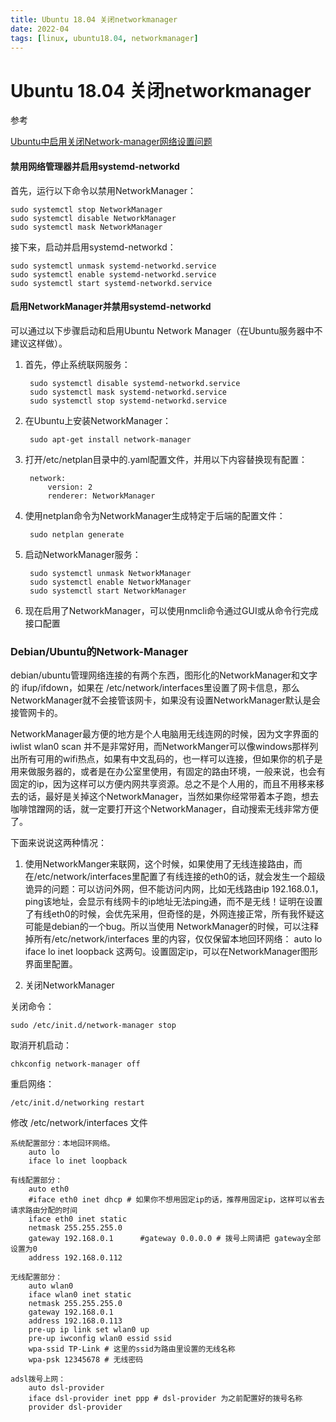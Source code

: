 ```yaml
---
title: Ubuntu 18.04 关闭networkmanager
date: 2022-04
tags: [linux, ubuntu18.04, networkmanager]
---
```


# Ubuntu 18.04 关闭networkmanager
参考

[Ubuntu中启用关闭Network-manager网络设置问题](https://blog.csdn.net/anhuidelinger/article/details/17584299)


#### 禁用网络管理器并启用systemd-networkd
首先，运行以下命令以禁用NetworkManager：

    sudo systemctl stop NetworkManager
    sudo systemctl disable NetworkManager
    sudo systemctl mask NetworkManager

接下来，启动并启用systemd-networkd：

    sudo systemctl unmask systemd-networkd.service
    sudo systemctl enable systemd-networkd.service
    sudo systemctl start systemd-networkd.service


#### 启用NetworkManager并禁用systemd-networkd
可以通过以下步骤启动和启用Ubuntu Network Manager（在Ubuntu服务器中不建议这样做）。

1. 首先，停止系统联网服务：

        sudo systemctl disable systemd-networkd.service
        sudo systemctl mask systemd-networkd.service
        sudo systemctl stop systemd-networkd.service

2. 在Ubuntu上安装NetworkManager：
    
        sudo apt-get install network-manager

3. 打开/etc/netplan目录中的.yaml配置文件，并用以下内容替换现有配置：
        
        network:
            version: 2
            renderer: NetworkManager

4. 使用netplan命令为NetworkManager生成特定于后端的配置文件：
    
        sudo netplan generate

5. 启动NetworkManager服务：

        sudo systemctl unmask NetworkManager
        sudo systemctl enable NetworkManager
        sudo systemctl start NetworkManager

6. 现在启用了NetworkManager，可以使用nmcli命令通过GUI或从命令行完成接口配置


### Debian/Ubuntu的Network-Manager

debian/ubuntu管理网络连接的有两个东西，图形化的NetworkManager和文字的 ifup/ifdown，如果在 /etc/network/interfaces里设置了网卡信息，那么NetworkManager就不会接管该网卡，如果没有设置NetworkManager默认是会接管网卡的。

NetworkManager最方便的地方是个人电脑用无线连网的时候，因为文字界面的 iwlist wlan0 scan 并不是非常好用，而NetworkManger可以像windows那样列出所有可用的wifi热点，如果有中文乱码的，也一样可以连接，但如果你的机子是用来做服务器的，或者是在办公室里使用，有固定的路由环境，一般来说，也会有固定的ip，因为这样可以方便内网共享资源。总之不是个人用的，而且不用移来移去的话，最好是关掉这个NetworkManager，当然如果你经常带着本子跑，想去咖啡馆蹭网的话，就一定要打开这个NetworkManager，自动搜索无线非常方便了。
    
下面来说说这两种情况：

1. 使用NetworkManger来联网，这个时候，如果使用了无线连接路由，而在/etc/network/interfaces里配置了有线连接的eth0的话，就会发生一个超级诡异的问题：可以访问外网，但不能访问内网，比如无线路由ip 192.168.0.1，ping该地址，会显示有线网卡的ip地址无法ping通，而不是无线！证明在设置了有线eth0的时候，会优先采用，但奇怪的是，外网连接正常，所有我怀疑这可能是debian的一个bug。所以当使用 NetworkManager的时候，可以注释掉所有/etc/network/interfaces 里的内容，仅仅保留本地回环网络：
        auto lo
        iface lo inet loopback
    这两句。设置固定ip，可以在NetworkManager图形界面里配置。
    
2. 关闭NetworkManager

关闭命令：
    
    sudo /etc/init.d/network-manager stop 

取消开机启动：
    
    chkconfig network-manager off 

重启网络：
    
    /etc/init.d/networking restart
    
修改 /etc/network/interfaces 文件

    系统配置部分：本地回环网络。
        auto lo
        iface lo inet loopback
    
    有线配置部分：
        auto eth0
        #iface eth0 inet dhcp # 如果你不想用固定ip的话，推荐用固定ip，这样可以省去请求路由分配的时间
        iface eth0 inet static
        netmask 255.255.255.0
        gateway 192.168.0.1      #gateway 0.0.0.0 # 拨号上网请把 gateway全部设置为0
        address 192.168.0.112
    
    无线配置部分：
        auto wlan0
        iface wlan0 inet static
        netmask 255.255.255.0
        gateway 192.168.0.1
        address 192.168.0.113
        pre-up ip link set wlan0 up
        pre-up iwconfig wlan0 essid ssid
        wpa-ssid TP-Link # 这里的ssid为路由里设置的无线名称
        wpa-psk 12345678 # 无线密码
    
    adsl拨号上网：
        auto dsl-provider
        iface dsl-provider inet ppp # dsl-provider 为之前配置好的拨号名称
        provider dsl-provider